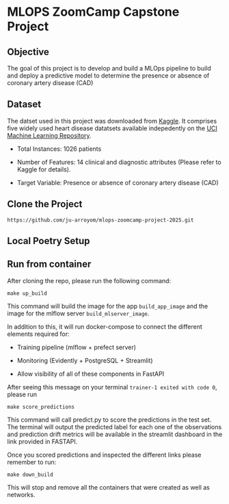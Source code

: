# MLOPS ZoomCamp Capstone Project

## Objective

The goal of this project is to develop and build a MLOps pipeline to build and deploy a predictive model to determine the presence or absence of coronary artery disease (CAD)

## Dataset

The datset used in this project was downloaded from [Kaggle](https://www.kaggle.com/datasets/iamtanmayshukla/cardiac-arrest-dataset/data). It comprises five widely used heart disease datatsets available indepedently on the [UCI Machine Learning Repository](https://archive.ics.uci.edu/).

- Total Instances: 1026 patients

- Number of Features: 14 clinical and diagnostic attributes (Please refer to Kaggle for details).

- Target Variable: Presence or absence of coronary artery disease (CAD)


## Clone the Project 

```
https://github.com/ju-arroyom/mlops-zoomcamp-project-2025.git

```

## Local Poetry Setup



## Run from container

After cloning the repo, please run the following command:

```
make up_build
```

This command will build the image for the app `build_app_image` and the image for the mlflow server `build_mlserver_image`.

In addition to this, it will run docker-compose to connect the different elements required for:

- Training pipeline  (mlflow + prefect server)

- Monitoring (Evidently + PostgreSQL + Streamlit)

- Allow visibility of all of these components in FastAPI

After seeing this message on your terminal `trainer-1 exited with code 0`, please run 

```
make score_predictions
```

This command will call predict.py to score the predictions in the test set. The terminal will output the predicted label for each one of the observations and prediction drift metrics will be available in the streamlit dashboard in the link provided in FASTAPI.


Once you scored predictions and inspected the different links please remember to run:

```
make down_build
```

This will stop and remove all the containers that were created as well as networks.